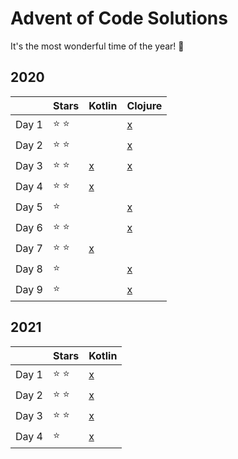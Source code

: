 # Advent of Code Solutions

It's the most wonderful time of the year! :christmas_tree:

## 2020
|       |     Stars     | Kotlin                                                                                                   | Clojure                                                                              |
|-------|---------------|----------------------------------------------------------------------------------------------------------|--------------------------------------------------------------------------------------|
| Day 1 | :star: :star: |                                                                                                          | [x](https://github.com/deen13/advent-of-code/blob/master/2020/clj/src/clj/day01.clj) |
| Day 2 | :star: :star: |                                                                                                          | [x](https://github.com/deen13/advent-of-code/blob/master/2020/clj/src/clj/day02.clj) |
| Day 3 | :star: :star: | [x](https://github.com/deen13/advent-of-code/blob/master/2020/kotlin/src/main/kotlin/de/aoc/Day03.kts)   | [x](https://github.com/deen13/advent-of-code/blob/master/2020/clj/src/clj/day03.clj) |
| Day 4 | :star: :star: | [x](https://github.com/deen13/advent-of-code/blob/master/2020/kotlin/src/main/kotlin/de/aoc/Day04.kts)   |                                                                                      |
| Day 5 | :star:        |                                                                                                          | [x](https://github.com/deen13/advent-of-code/blob/master/2020/clj/src/clj/day05.clj) |
| Day 6 | :star: :star: |                                                                                                          | [x](https://github.com/deen13/advent-of-code/blob/master/2020/clj/src/clj/day06.clj) |
| Day 7 | :star: :star: | [x](https://github.com/deen13/advent-of-code/blob/master/2020/kotlin/src/main/kotlin/de/aoc/Day07.kts)   |                                                                                      |
| Day 8 | :star:        |                                                                                                          | [x](https://github.com/deen13/advent-of-code/blob/master/2020/clj/src/clj/day08.clj) |
| Day 9 | :star:        |                                                                                                          | [x](https://github.com/deen13/advent-of-code/blob/master/2020/clj/src/clj/day09.clj) |

## 2021
|       |     Stars     | Kotlin                                                                                                   | 
|-------|---------------|----------------------------------------------------------------------------------------------------------|
| Day 1 | :star: :star: | [x](https://github.com/deen13/advent-of-code/blob/master/2021/src/main/kotlin/SonarSweep.kt)   | 
| Day 2 | :star: :star: | [x](https://github.com/deen13/advent-of-code/blob/master/2021/src/main/kotlin/Dive.kt)   |  
| Day 3 | :star: :star: | [x](https://github.com/deen13/advent-of-code/blob/master/2021/src/main/kotlin/BinaryDiagnostic.kt)   |  
| Day 4 | :star:        | [x](https://github.com/deen13/advent-of-code/blob/master/2021/src/main/kotlin/GiantSquid.kt)   |  
